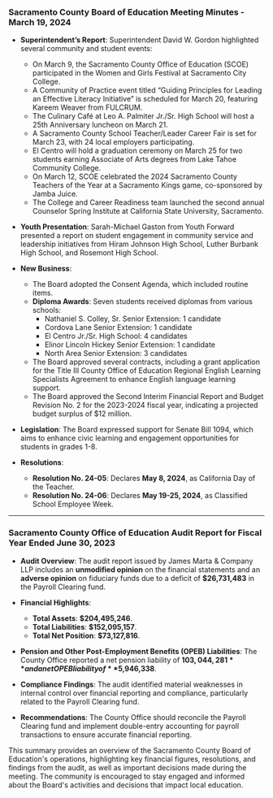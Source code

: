 ### Sacramento County Board of Education Meeting Minutes - March 19, 2024

- **Superintendent’s Report**: Superintendent David W. Gordon highlighted several community and student events:
  - On March 9, the Sacramento County Office of Education (SCOE) participated in the Women and Girls Festival at Sacramento City College.
  - A Community of Practice event titled “Guiding Principles for Leading an Effective Literacy Initiative” is scheduled for March 20, featuring Kareem Weaver from FULCRUM.
  - The Culinary Café at Leo A. Palmiter Jr./Sr. High School will host a 25th Anniversary luncheon on March 21.
  - A Sacramento County School Teacher/Leader Career Fair is set for March 23, with 24 local employers participating.
  - El Centro will hold a graduation ceremony on March 25 for two students earning Associate of Arts degrees from Lake Tahoe Community College.
  - On March 12, SCOE celebrated the 2024 Sacramento County Teachers of the Year at a Sacramento Kings game, co-sponsored by Jamba Juice.
  - The College and Career Readiness team launched the second annual Counselor Spring Institute at California State University, Sacramento.

- **Youth Presentation**: Sarah-Michael Gaston from Youth Forward presented a report on student engagement in community service and leadership initiatives from Hiram Johnson High School, Luther Burbank High School, and Rosemont High School.

- **New Business**:
  - The Board adopted the Consent Agenda, which included routine items.
  - **Diploma Awards**: Seven students received diplomas from various schools:
    - Nathaniel S. Colley, Sr. Senior Extension: 1 candidate
    - Cordova Lane Senior Extension: 1 candidate
    - El Centro Jr./Sr. High School: 4 candidates
    - Elinor Lincoln Hickey Senior Extension: 1 candidate
    - North Area Senior Extension: 3 candidates
  - The Board approved several contracts, including a grant application for the Title III County Office of Education Regional English Learning Specialists Agreement to enhance English language learning support.
  - The Board approved the Second Interim Financial Report and Budget Revision No. 2 for the 2023-2024 fiscal year, indicating a projected budget surplus of $12 million.

- **Legislation**: The Board expressed support for Senate Bill 1094, which aims to enhance civic learning and engagement opportunities for students in grades 1-8.

- **Resolutions**:
  - **Resolution No. 24-05**: Declares **May 8, 2024**, as California Day of the Teacher.
  - **Resolution No. 24-06**: Declares **May 19-25, 2024**, as Classified School Employee Week.

---

### Sacramento County Office of Education Audit Report for Fiscal Year Ended June 30, 2023

- **Audit Overview**: The audit report issued by James Marta & Company LLP includes an **unmodified opinion** on the financial statements and an **adverse opinion** on fiduciary funds due to a deficit of **$26,731,483** in the Payroll Clearing fund.

- **Financial Highlights**:
  - **Total Assets**: **$204,495,246**.
  - **Total Liabilities**: **$152,095,157**.
  - **Total Net Position**: **$73,127,816**.

- **Pension and Other Post-Employment Benefits (OPEB) Liabilities**: The County Office reported a net pension liability of **$103,044,281** and a net OPEB liability of **$5,946,338**.

- **Compliance Findings**: The audit identified material weaknesses in internal control over financial reporting and compliance, particularly related to the Payroll Clearing fund.

- **Recommendations**: The County Office should reconcile the Payroll Clearing fund and implement double-entry accounting for payroll transactions to ensure accurate financial reporting.

This summary provides an overview of the Sacramento County Board of Education's operations, highlighting key financial figures, resolutions, and findings from the audit, as well as important decisions made during the meeting. The community is encouraged to stay engaged and informed about the Board's activities and decisions that impact local education.
